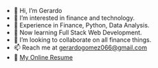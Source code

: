 - 👋 Hi, I’m Gerardo
- 👀 I’m interested in finance and technology.
- 🌱 Experience in Finance, Python, Data Analysis. 
- 🌱 Now learning Full Stack Web Development.
- 💞️ I’m looking to collaborate on all finance things.
- 📫 Reach me at gerardogomez066@gmail.com
- :newspaper: [My Online Resume](https://gsilvera24.github.io/web_projects/)
<!---
Gsilvera24/Gsilvera24 is a ✨ special ✨ repository because its `README.md` (this file) appears on your GitHub profile.
You can click the Preview link to take a look at your changes.
--->
